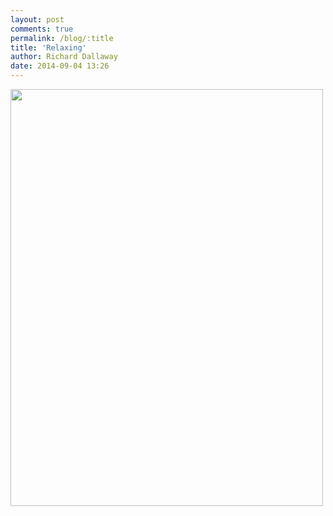 ```yaml
---
layout: post
comments: true
permalink: /blog/:title
title: 'Relaxing'
author: Richard Dallaway
date: 2014-09-04 13:26
---
```


<div><a href="http://static.skitters.dallaway.com/tp_IMG_20140904_130609.jpg"><img src="http://static.skitters.dallaway.com/tp_thumb_IMG_20140904_130609.jpg" width="500" height="667"/></a></div>


  
      
